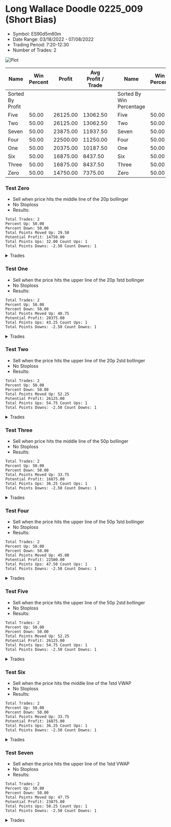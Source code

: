 # Long Wallace Doodle 0225_009 (Short Bias)
- Symbol: ES90d5m60m
- Date Range: 03/18/2022 - 07/08/2022
- Trading Period: 7:20-12:30
- Number of Trades: 2

![Plot](LongWallace_0225_009ES90d5m60m(ShortBias).png)

| Name | Win Percent | Profit | Avg Profit / Trade |     | Name | Win Percent | Profit | Avg Profit / Trade |
| ---- | ----------- | ------ | ------------------ | --- | ---- | ----------- | ------ | ------------------ |
| Sorted By <br> Profit | | | | | Sorted By <br> Win Percentage ||||
| Five | 50.00 | 26125.00 | 13062.50 |     | Five | 50.00 | 26125.00 | 13062.50 |
| Two | 50.00 | 26125.00 | 13062.50 |     | Two | 50.00 | 26125.00 | 13062.50 |
| Seven | 50.00 | 23875.00 | 11937.50 |     | Seven | 50.00 | 23875.00 | 11937.50 |
| Four | 50.00 | 22500.00 | 11250.00 |     | Four | 50.00 | 22500.00 | 11250.00 |
| One | 50.00 | 20375.00 | 10187.50 |     | One | 50.00 | 20375.00 | 10187.50 |
| Six | 50.00 | 16875.00 | 8437.50 |     | Six | 50.00 | 16875.00 | 8437.50 |
| Three | 50.00 | 16875.00 | 8437.50 |     | Three | 50.00 | 16875.00 | 8437.50 |
| Zero | 50.00 | 14750.00 | 7375.00 |     | Zero | 50.00 | 14750.00 | 7375.00 |

### Test Zero
* Sell when price hits the middle line of the 20p bollinger
* No Stoploss
* Results:
```
Total Trades: 2
Percent Up: 50.00
Percent Down: 50.00
Total Points Moved Up: 29.50
Potential Profit: 14750.00
Total Points Ups: 32.00 Count Ups: 1
Total Points Downs: -2.50 Count Downs: 1
```

<details><summary>Trades</summary>

<code>In: 2022-05-02 10:05:00		Out: 2022-05-02 11:05:55		Total Position Time: 60:55		Total Move Up: -2.50		Total to Date: -2.50</code> <br />
<code>In: 2022-06-15 11:35:00		Out: 2022-06-15 11:38:10		Total Position Time: 03:10		Total Move Up: 32.00		Total to Date: 29.50</code> <br />


</details>

### Test One
* Sell when the price hits the upper line of the 20p 1std bollinger
* No Stoploss
* Results:
```
Total Trades: 2
Percent Up: 50.00
Percent Down: 50.00
Total Points Moved Up: 40.75
Potential Profit: 20375.00
Total Points Ups: 43.25 Count Ups: 1
Total Points Downs: -2.50 Count Downs: 1
```

<details><summary>Trades</summary>

<code>In: 2022-05-02 10:05:00		Out: 2022-05-02 11:05:55		Total Position Time: 60:55		Total Move Up: -2.50		Total to Date: -2.50</code> <br />
<code>In: 2022-06-15 11:35:00		Out: 2022-06-15 11:38:55		Total Position Time: 03:55		Total Move Up: 43.25		Total to Date: 40.75</code> <br />


</details>

### Test Two
* Sell when the price hits the upper line of the 20p 2std bollinger
* No Stoploss
* Results:
```
Total Trades: 2
Percent Up: 50.00
Percent Down: 50.00
Total Points Moved Up: 52.25
Potential Profit: 26125.00
Total Points Ups: 54.75 Count Ups: 1
Total Points Downs: -2.50 Count Downs: 1
```

<details><summary>Trades</summary>

<code>In: 2022-05-02 10:05:00		Out: 2022-05-02 11:05:55		Total Position Time: 60:55		Total Move Up: -2.50		Total to Date: -2.50</code> <br />
<code>In: 2022-06-15 11:35:00		Out: 2022-06-15 11:41:00		Total Position Time: 06:00		Total Move Up: 54.75		Total to Date: 52.25</code> <br />


</details>

### Test Three
* Sell when price hits the middle line of the 50p bollinger
* No Stoploss
* Results:
```
Total Trades: 2
Percent Up: 50.00
Percent Down: 50.00
Total Points Moved Up: 33.75
Potential Profit: 16875.00
Total Points Ups: 36.25 Count Ups: 1
Total Points Downs: -2.50 Count Downs: 1
```

<details><summary>Trades</summary>

<code>In: 2022-05-02 10:05:00		Out: 2022-05-02 11:05:55		Total Position Time: 60:55		Total Move Up: -2.50		Total to Date: -2.50</code> <br />
<code>In: 2022-06-15 11:35:00		Out: 2022-06-15 11:38:45		Total Position Time: 03:45		Total Move Up: 36.25		Total to Date: 33.75</code> <br />


</details>

### Test Four
* Sell when the price hits the upper line of the 50p 1std bollinger
* No Stoploss
* Results:
```
Total Trades: 2
Percent Up: 50.00
Percent Down: 50.00
Total Points Moved Up: 45.00
Potential Profit: 22500.00
Total Points Ups: 47.50 Count Ups: 1
Total Points Downs: -2.50 Count Downs: 1
```

<details><summary>Trades</summary>

<code>In: 2022-05-02 10:05:00		Out: 2022-05-02 11:05:55		Total Position Time: 60:55		Total Move Up: -2.50		Total to Date: -2.50</code> <br />
<code>In: 2022-06-15 11:35:00		Out: 2022-06-15 11:39:00		Total Position Time: 04:00		Total Move Up: 47.50		Total to Date: 45.00</code> <br />


</details>

### Test Five
* Sell when the price hits the upper line of the 50p 2std bollinger
* No Stoploss
* Results:
```
Total Trades: 2
Percent Up: 50.00
Percent Down: 50.00
Total Points Moved Up: 52.25
Potential Profit: 26125.00
Total Points Ups: 54.75 Count Ups: 1
Total Points Downs: -2.50 Count Downs: 1
```

<details><summary>Trades</summary>

<code>In: 2022-05-02 10:05:00		Out: 2022-05-02 11:05:55		Total Position Time: 60:55		Total Move Up: -2.50		Total to Date: -2.50</code> <br />
<code>In: 2022-06-15 11:35:00		Out: 2022-06-15 11:41:00		Total Position Time: 06:00		Total Move Up: 54.75		Total to Date: 52.25</code> <br />


</details>

### Test Six
* Sell when the price hits the middle line of the 1std VWAP
* No Stoploss
* Results:
```
Total Trades: 2
Percent Up: 50.00
Percent Down: 50.00
Total Points Moved Up: 33.75
Potential Profit: 16875.00
Total Points Ups: 36.25 Count Ups: 1
Total Points Downs: -2.50 Count Downs: 1
```

<details><summary>Trades</summary>

<code>In: 2022-05-02 10:05:00		Out: 2022-05-02 11:05:55		Total Position Time: 60:55		Total Move Up: -2.50		Total to Date: -2.50</code> <br />
<code>In: 2022-06-15 11:35:00		Out: 2022-06-15 11:38:45		Total Position Time: 03:45		Total Move Up: 36.25		Total to Date: 33.75</code> <br />


</details>

### Test Seven
* Sell when the price hits the upper line of the 1std VWAP
* No Stoploss
* Results:
```
Total Trades: 2
Percent Up: 50.00
Percent Down: 50.00
Total Points Moved Up: 47.75
Potential Profit: 23875.00
Total Points Ups: 50.25 Count Ups: 1
Total Points Downs: -2.50 Count Downs: 1
```

<details><summary>Trades</summary>

<code>In: 2022-05-02 10:05:00		Out: 2022-05-02 11:05:55		Total Position Time: 60:55		Total Move Up: -2.50		Total to Date: -2.50</code> <br />
<code>In: 2022-06-15 11:35:00		Out: 2022-06-15 11:40:55		Total Position Time: 05:55		Total Move Up: 50.25		Total to Date: 47.75</code> <br />


</details>